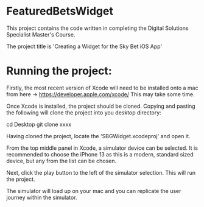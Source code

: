 # FeaturedBetsWidget

This project contains the code written in completing the Digital Solutions Specialist Master's Course.

The project title is 'Creating a Widget for the Sky Bet iOS App'

# Running the project:

Firstly, the most recent version of Xcode will need to be installed onto a mac from here -> https://developer.apple.com/xcode/
This may take some time.

Once Xcode is installed, the project should be cloned. Copying and pasting the following will clone the project into you desktop directory:

cd Desktop
git clone xxxx

Having cloned the project, locate the 'SBGWidget.xcodeproj' and open it.

From the top middle panel in Xcode, a simulator device can be selected. It is recommended to choose the iPhone 13 as this is a modern, standard sized device, but any from the list can be chosen.

Next, click the play button to the left of the simulator selection. This will run the project.

The simulator will load up on your mac and you can replicate the user journey within the simulator. 
